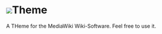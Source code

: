 # <img src="https://assets-cdn.aebian.org/aebian.org/logo.png">Theme
A THeme for the MediaWiki Wiki-Software. Feel free to use it.
